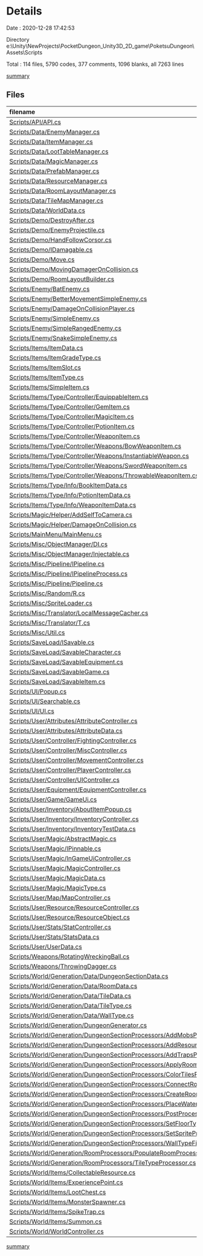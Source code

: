 # Details

Date : 2020-12-28 17:42:53

Directory e:\Unity\NewProjects\PocketDungeon_Unity3D_2D_game\PoketsuDungeon\Assets\Scripts

Total : 114 files,  5790 codes, 377 comments, 1096 blanks, all 7263 lines

[summary](results.md)

## Files
| filename | language | code | comment | blank | total |
| :--- | :--- | ---: | ---: | ---: | ---: |
| [Scripts/API/API.cs](/Scripts/API/API.cs) | C# | 12 | 2 | 5 | 19 |
| [Scripts/Data/EnemyManager.cs](/Scripts/Data/EnemyManager.cs) | C# | 59 | 0 | 8 | 67 |
| [Scripts/Data/ItemManager.cs](/Scripts/Data/ItemManager.cs) | C# | 78 | 0 | 12 | 90 |
| [Scripts/Data/LootTableManager.cs](/Scripts/Data/LootTableManager.cs) | C# | 41 | 0 | 4 | 45 |
| [Scripts/Data/MagicManager.cs](/Scripts/Data/MagicManager.cs) | C# | 27 | 0 | 3 | 30 |
| [Scripts/Data/PrefabManager.cs](/Scripts/Data/PrefabManager.cs) | C# | 45 | 0 | 8 | 53 |
| [Scripts/Data/ResourceManager.cs](/Scripts/Data/ResourceManager.cs) | C# | 51 | 0 | 9 | 60 |
| [Scripts/Data/RoomLayoutManager.cs](/Scripts/Data/RoomLayoutManager.cs) | C# | 64 | 2 | 12 | 78 |
| [Scripts/Data/TileMapManager.cs](/Scripts/Data/TileMapManager.cs) | C# | 58 | 0 | 10 | 68 |
| [Scripts/Data/WorldData.cs](/Scripts/Data/WorldData.cs) | C# | 9 | 0 | 2 | 11 |
| [Scripts/Demo/DestroyAfter.cs](/Scripts/Demo/DestroyAfter.cs) | C# | 11 | 0 | 3 | 14 |
| [Scripts/Demo/EnemyProjectile.cs](/Scripts/Demo/EnemyProjectile.cs) | C# | 14 | 0 | 2 | 16 |
| [Scripts/Demo/HandFollowCorsor.cs](/Scripts/Demo/HandFollowCorsor.cs) | C# | 17 | 1 | 4 | 22 |
| [Scripts/Demo/IDamagable.cs](/Scripts/Demo/IDamagable.cs) | C# | 12 | 0 | 2 | 14 |
| [Scripts/Demo/Move.cs](/Scripts/Demo/Move.cs) | C# | 18 | 0 | 3 | 21 |
| [Scripts/Demo/MovingDamagerOnCollision.cs](/Scripts/Demo/MovingDamagerOnCollision.cs) | C# | 19 | 0 | 3 | 22 |
| [Scripts/Demo/RoomLayoutBuilder.cs](/Scripts/Demo/RoomLayoutBuilder.cs) | C# | 0 | 69 | 16 | 85 |
| [Scripts/Enemy/BatEnemy.cs](/Scripts/Enemy/BatEnemy.cs) | C# | 64 | 5 | 10 | 79 |
| [Scripts/Enemy/BetterMovementSimpleEnemy.cs](/Scripts/Enemy/BetterMovementSimpleEnemy.cs) | C# | 100 | 29 | 27 | 156 |
| [Scripts/Enemy/DamageOnCollisionPlayer.cs](/Scripts/Enemy/DamageOnCollisionPlayer.cs) | C# | 13 | 0 | 2 | 15 |
| [Scripts/Enemy/SimpleEnemy.cs](/Scripts/Enemy/SimpleEnemy.cs) | C# | 184 | 4 | 42 | 230 |
| [Scripts/Enemy/SimpleRangedEnemy.cs](/Scripts/Enemy/SimpleRangedEnemy.cs) | C# | 37 | 0 | 7 | 44 |
| [Scripts/Enemy/SnakeSimpleEnemy.cs](/Scripts/Enemy/SnakeSimpleEnemy.cs) | C# | 70 | 0 | 14 | 84 |
| [Scripts/Items/ItemData.cs](/Scripts/Items/ItemData.cs) | C# | 49 | 3 | 10 | 62 |
| [Scripts/Items/ItemGradeType.cs](/Scripts/Items/ItemGradeType.cs) | C# | 7 | 0 | 0 | 7 |
| [Scripts/Items/ItemSlot.cs](/Scripts/Items/ItemSlot.cs) | C# | 21 | 0 | 2 | 23 |
| [Scripts/Items/ItemType.cs](/Scripts/Items/ItemType.cs) | C# | 17 | 0 | 0 | 17 |
| [Scripts/Items/SimpleItem.cs](/Scripts/Items/SimpleItem.cs) | C# | 33 | 1 | 10 | 44 |
| [Scripts/Items/Type/Controller/EquippableItem.cs](/Scripts/Items/Type/Controller/EquippableItem.cs) | C# | 40 | 0 | 9 | 49 |
| [Scripts/Items/Type/Controller/GemItem.cs](/Scripts/Items/Type/Controller/GemItem.cs) | C# | 35 | 0 | 9 | 44 |
| [Scripts/Items/Type/Controller/MagicItem.cs](/Scripts/Items/Type/Controller/MagicItem.cs) | C# | 25 | 0 | 4 | 29 |
| [Scripts/Items/Type/Controller/PotionItem.cs](/Scripts/Items/Type/Controller/PotionItem.cs) | C# | 60 | 1 | 13 | 74 |
| [Scripts/Items/Type/Controller/WeaponItem.cs](/Scripts/Items/Type/Controller/WeaponItem.cs) | C# | 38 | 1 | 6 | 45 |
| [Scripts/Items/Type/Controller/Weapons/BowWeaponItem.cs](/Scripts/Items/Type/Controller/Weapons/BowWeaponItem.cs) | C# | 34 | 0 | 8 | 42 |
| [Scripts/Items/Type/Controller/Weapons/InstantiableWeapon.cs](/Scripts/Items/Type/Controller/Weapons/InstantiableWeapon.cs) | C# | 27 | 0 | 6 | 33 |
| [Scripts/Items/Type/Controller/Weapons/SwordWeaponItem.cs](/Scripts/Items/Type/Controller/Weapons/SwordWeaponItem.cs) | C# | 47 | 1 | 11 | 59 |
| [Scripts/Items/Type/Controller/Weapons/ThrowableWeaponItem.cs](/Scripts/Items/Type/Controller/Weapons/ThrowableWeaponItem.cs) | C# | 30 | 1 | 8 | 39 |
| [Scripts/Items/Type/Info/BookItemData.cs](/Scripts/Items/Type/Info/BookItemData.cs) | C# | 17 | 0 | 3 | 20 |
| [Scripts/Items/Type/Info/PotionItemData.cs](/Scripts/Items/Type/Info/PotionItemData.cs) | C# | 19 | 0 | 4 | 23 |
| [Scripts/Items/Type/Info/WeaponItemData.cs](/Scripts/Items/Type/Info/WeaponItemData.cs) | C# | 17 | 0 | 4 | 21 |
| [Scripts/Magic/Helper/AddSelfToCamera.cs](/Scripts/Magic/Helper/AddSelfToCamera.cs) | C# | 11 | 0 | 2 | 13 |
| [Scripts/Magic/Helper/DamageOnCollision.cs](/Scripts/Magic/Helper/DamageOnCollision.cs) | C# | 64 | 0 | 15 | 79 |
| [Scripts/MainMenu/MainMenu.cs](/Scripts/MainMenu/MainMenu.cs) | C# | 21 | 0 | 4 | 25 |
| [Scripts/Misc/ObjectManager/DI.cs](/Scripts/Misc/ObjectManager/DI.cs) | C# | 17 | 5 | 5 | 27 |
| [Scripts/Misc/ObjectManager/Injectable.cs](/Scripts/Misc/ObjectManager/Injectable.cs) | C# | 21 | 0 | 4 | 25 |
| [Scripts/Misc/Pipeline/IPipeline.cs](/Scripts/Misc/Pipeline/IPipeline.cs) | C# | 7 | 0 | 1 | 8 |
| [Scripts/Misc/Pipeline/IPipelineProcess.cs](/Scripts/Misc/Pipeline/IPipelineProcess.cs) | C# | 9 | 15 | 4 | 28 |
| [Scripts/Misc/Pipeline/Pipeline.cs](/Scripts/Misc/Pipeline/Pipeline.cs) | C# | 34 | 6 | 9 | 49 |
| [Scripts/Misc/Random/R.cs](/Scripts/Misc/Random/R.cs) | C# | 28 | 0 | 7 | 35 |
| [Scripts/Misc/SpriteLoader.cs](/Scripts/Misc/SpriteLoader.cs) | C# | 21 | 0 | 6 | 27 |
| [Scripts/Misc/Translator/LocalMessageCacher.cs](/Scripts/Misc/Translator/LocalMessageCacher.cs) | C# | 20 | 0 | 5 | 25 |
| [Scripts/Misc/Translator/T.cs](/Scripts/Misc/Translator/T.cs) | C# | 28 | 22 | 5 | 55 |
| [Scripts/Misc/Util.cs](/Scripts/Misc/Util.cs) | C# | 65 | 0 | 12 | 77 |
| [Scripts/SaveLoad/ISavable.cs](/Scripts/SaveLoad/ISavable.cs) | C# | 13 | 0 | 2 | 15 |
| [Scripts/SaveLoad/SavableCharacter.cs](/Scripts/SaveLoad/SavableCharacter.cs) | C# | 108 | 5 | 17 | 130 |
| [Scripts/SaveLoad/SavableEquipment.cs](/Scripts/SaveLoad/SavableEquipment.cs) | C# | 8 | 0 | 1 | 9 |
| [Scripts/SaveLoad/SavableGame.cs](/Scripts/SaveLoad/SavableGame.cs) | C# | 60 | 2 | 14 | 76 |
| [Scripts/SaveLoad/SavableItem.cs](/Scripts/SaveLoad/SavableItem.cs) | C# | 16 | 0 | 2 | 18 |
| [Scripts/UI/Popup.cs](/Scripts/UI/Popup.cs) | C# | 69 | 0 | 11 | 80 |
| [Scripts/UI/Searchable.cs](/Scripts/UI/Searchable.cs) | C# | 21 | 0 | 3 | 24 |
| [Scripts/UI/UI.cs](/Scripts/UI/UI.cs) | C# | 56 | 0 | 11 | 67 |
| [Scripts/User/Attributes/AttributeController.cs](/Scripts/User/Attributes/AttributeController.cs) | C# | 142 | 5 | 32 | 179 |
| [Scripts/User/Attributes/AttributeData.cs](/Scripts/User/Attributes/AttributeData.cs) | C# | 65 | 6 | 10 | 81 |
| [Scripts/User/Controller/FightingController.cs](/Scripts/User/Controller/FightingController.cs) | C# | 62 | 1 | 10 | 73 |
| [Scripts/User/Controller/MiscController.cs](/Scripts/User/Controller/MiscController.cs) | C# | 11 | 0 | 2 | 13 |
| [Scripts/User/Controller/MovementController.cs](/Scripts/User/Controller/MovementController.cs) | C# | 97 | 15 | 28 | 140 |
| [Scripts/User/Controller/PlayerController.cs](/Scripts/User/Controller/PlayerController.cs) | C# | 13 | 15 | 6 | 34 |
| [Scripts/User/Controller/UIController.cs](/Scripts/User/Controller/UIController.cs) | C# | 118 | 0 | 16 | 134 |
| [Scripts/User/Equipment/EquipmentController.cs](/Scripts/User/Equipment/EquipmentController.cs) | C# | 209 | 37 | 28 | 274 |
| [Scripts/User/Game/GameUi.cs](/Scripts/User/Game/GameUi.cs) | C# | 58 | 0 | 11 | 69 |
| [Scripts/User/Inventory/AboutItemPopup.cs](/Scripts/User/Inventory/AboutItemPopup.cs) | C# | 13 | 0 | 3 | 16 |
| [Scripts/User/Inventory/InventoryController.cs](/Scripts/User/Inventory/InventoryController.cs) | C# | 172 | 24 | 36 | 232 |
| [Scripts/User/Inventory/InventoryTestData.cs](/Scripts/User/Inventory/InventoryTestData.cs) | C# | 20 | 0 | 3 | 23 |
| [Scripts/User/Magic/AbstractMagic.cs](/Scripts/User/Magic/AbstractMagic.cs) | C# | 70 | 5 | 15 | 90 |
| [Scripts/User/Magic/IPinnable.cs](/Scripts/User/Magic/IPinnable.cs) | C# | 21 | 0 | 3 | 24 |
| [Scripts/User/Magic/InGameUiController.cs](/Scripts/User/Magic/InGameUiController.cs) | C# | 231 | 10 | 45 | 286 |
| [Scripts/User/Magic/MagicController.cs](/Scripts/User/Magic/MagicController.cs) | C# | 26 | 0 | 6 | 32 |
| [Scripts/User/Magic/MagicData.cs](/Scripts/User/Magic/MagicData.cs) | C# | 42 | 0 | 6 | 48 |
| [Scripts/User/Magic/MagicType.cs](/Scripts/User/Magic/MagicType.cs) | C# | 21 | 3 | 5 | 29 |
| [Scripts/User/Map/MapController.cs](/Scripts/User/Map/MapController.cs) | C# | 23 | 0 | 5 | 28 |
| [Scripts/User/Resource/ResourceController.cs](/Scripts/User/Resource/ResourceController.cs) | C# | 150 | 0 | 23 | 173 |
| [Scripts/User/Resource/ResourceObject.cs](/Scripts/User/Resource/ResourceObject.cs) | C# | 33 | 0 | 7 | 40 |
| [Scripts/User/Stats/StatController.cs](/Scripts/User/Stats/StatController.cs) | C# | 11 | 1 | 2 | 14 |
| [Scripts/User/Stats/StatsData.cs](/Scripts/User/Stats/StatsData.cs) | C# | 27 | 0 | 6 | 33 |
| [Scripts/User/UserData.cs](/Scripts/User/UserData.cs) | C# | 116 | 0 | 20 | 136 |
| [Scripts/Weapons/RotatingWreckingBall.cs](/Scripts/Weapons/RotatingWreckingBall.cs) | C# | 35 | 5 | 11 | 51 |
| [Scripts/Weapons/ThrowingDagger.cs](/Scripts/Weapons/ThrowingDagger.cs) | C# | 47 | 0 | 6 | 53 |
| [Scripts/World/Generation/Data/DungeonSectionData.cs](/Scripts/World/Generation/Data/DungeonSectionData.cs) | C# | 31 | 0 | 8 | 39 |
| [Scripts/World/Generation/Data/RoomData.cs](/Scripts/World/Generation/Data/RoomData.cs) | C# | 39 | 1 | 10 | 50 |
| [Scripts/World/Generation/Data/TileData.cs](/Scripts/World/Generation/Data/TileData.cs) | C# | 14 | 0 | 2 | 16 |
| [Scripts/World/Generation/Data/TileType.cs](/Scripts/World/Generation/Data/TileType.cs) | C# | 11 | 0 | 1 | 12 |
| [Scripts/World/Generation/Data/WallType.cs](/Scripts/World/Generation/Data/WallType.cs) | C# | 26 | 0 | 1 | 27 |
| [Scripts/World/Generation/DungeonGenerator.cs](/Scripts/World/Generation/DungeonGenerator.cs) | C# | 106 | 8 | 21 | 135 |
| [Scripts/World/Generation/DungeonSectionProcessors/AddMobsProcessor.cs](/Scripts/World/Generation/DungeonSectionProcessors/AddMobsProcessor.cs) | C# | 45 | 0 | 10 | 55 |
| [Scripts/World/Generation/DungeonSectionProcessors/AddResourcesProcessor.cs](/Scripts/World/Generation/DungeonSectionProcessors/AddResourcesProcessor.cs) | C# | 52 | 0 | 7 | 59 |
| [Scripts/World/Generation/DungeonSectionProcessors/AddTrapsProcessor.cs](/Scripts/World/Generation/DungeonSectionProcessors/AddTrapsProcessor.cs) | C# | 47 | 0 | 6 | 53 |
| [Scripts/World/Generation/DungeonSectionProcessors/ApplyRoomTilesProcessor.cs](/Scripts/World/Generation/DungeonSectionProcessors/ApplyRoomTilesProcessor.cs) | C# | 31 | 1 | 5 | 37 |
| [Scripts/World/Generation/DungeonSectionProcessors/ColorTilesProcessor.cs](/Scripts/World/Generation/DungeonSectionProcessors/ColorTilesProcessor.cs) | C# | 40 | 2 | 11 | 53 |
| [Scripts/World/Generation/DungeonSectionProcessors/ConnectRoomsProcessor.cs](/Scripts/World/Generation/DungeonSectionProcessors/ConnectRoomsProcessor.cs) | C# | 64 | 5 | 14 | 83 |
| [Scripts/World/Generation/DungeonSectionProcessors/CreateRoomProcessor.cs](/Scripts/World/Generation/DungeonSectionProcessors/CreateRoomProcessor.cs) | C# | 73 | 3 | 16 | 92 |
| [Scripts/World/Generation/DungeonSectionProcessors/PlaceWaterProcessor.cs](/Scripts/World/Generation/DungeonSectionProcessors/PlaceWaterProcessor.cs) | C# | 56 | 0 | 10 | 66 |
| [Scripts/World/Generation/DungeonSectionProcessors/PostProcessProcessor.cs](/Scripts/World/Generation/DungeonSectionProcessors/PostProcessProcessor.cs) | C# | 52 | 0 | 7 | 59 |
| [Scripts/World/Generation/DungeonSectionProcessors/SetFloorTypeProcessor.cs](/Scripts/World/Generation/DungeonSectionProcessors/SetFloorTypeProcessor.cs) | C# | 116 | 3 | 21 | 140 |
| [Scripts/World/Generation/DungeonSectionProcessors/SetSpriteProcessor.cs](/Scripts/World/Generation/DungeonSectionProcessors/SetSpriteProcessor.cs) | C# | 33 | 0 | 5 | 38 |
| [Scripts/World/Generation/DungeonSectionProcessors/WallTypeFixerProcessor.cs](/Scripts/World/Generation/DungeonSectionProcessors/WallTypeFixerProcessor.cs) | C# | 286 | 44 | 38 | 368 |
| [Scripts/World/Generation/RoomProcessors/PopulateRoomProcessor.cs](/Scripts/World/Generation/RoomProcessors/PopulateRoomProcessor.cs) | C# | 156 | 2 | 19 | 177 |
| [Scripts/World/Generation/RoomProcessors/TileTypeProcessor.cs](/Scripts/World/Generation/RoomProcessors/TileTypeProcessor.cs) | C# | 36 | 2 | 5 | 43 |
| [Scripts/World/Items/CollectableResource.cs](/Scripts/World/Items/CollectableResource.cs) | C# | 42 | 0 | 6 | 48 |
| [Scripts/World/Items/ExperiencePoint.cs](/Scripts/World/Items/ExperiencePoint.cs) | C# | 16 | 0 | 2 | 18 |
| [Scripts/World/Items/LootChest.cs](/Scripts/World/Items/LootChest.cs) | C# | 162 | 2 | 30 | 194 |
| [Scripts/World/Items/MonsterSpawner.cs](/Scripts/World/Items/MonsterSpawner.cs) | C# | 78 | 0 | 16 | 94 |
| [Scripts/World/Items/SpikeTrap.cs](/Scripts/World/Items/SpikeTrap.cs) | C# | 38 | 0 | 7 | 45 |
| [Scripts/World/Items/Summon.cs](/Scripts/World/Items/Summon.cs) | C# | 38 | 0 | 8 | 46 |
| [Scripts/World/WorldController.cs](/Scripts/World/WorldController.cs) | C# | 53 | 2 | 10 | 65 |

[summary](results.md)